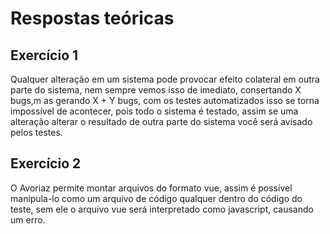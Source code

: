 # Respostas teóricas

## Exercício 1
Qualquer alteração em um sistema pode provocar efeito colateral em outra parte do sistema, nem sempre vemos isso de imediato, consertando X bugs,m as gerando X + Y bugs, com os testes automatizados isso se torna impossível de acontecer, pois todo o sistema é testado, assim se uma alteração alterar o resultado de outra parte do sistema você será avisado pelos testes.

## Exercício 2
O Avoriaz permite montar arquivos do formato vue, assim é possível manipula-lo como um arquivo de código qualquer dentro do código do teste, sem ele o arquivo vue será interpretado como javascript, causando um erro.
